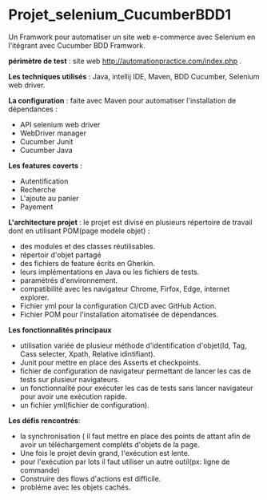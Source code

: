 # Projet_selenium_CucumberBDD1
Un Framwork pour automatiser un site web e-commerce avec Selenium en l'itégrant avec Cucumber BDD Framwork.

**périmètre de test** : site web http://automationpractice.com/index.php .

**Les techniques utilisés** : Java, intellij IDE, Maven, BDD Cucumber, Selenium web driver.

**La configuration** : faite avec Maven pour automatiser l'installation de dépendances :
* API selenium web driver
* WebDriver manager
* Cucumber Junit
* Cucumber Java

**Les features coverts** :
* Autentification
* Recherche
* L'ajoute au panier
* Payement

**L'architecture projet** :
le projet est divisé en plusieurs répertoire de travail dont en utilisant POM(page modele objet) :
* des modules et des classes réutilisables.
* répertoir d'objet partagé
* des fichiers de feature écrits en Gherkin.
* leurs implémentations en Java ou les fichiers de tests.
* paramétrés d'environnement.
* compatibilité avec les navigateur Chrome, Firfox, Edge, internet explorer.
* Fichier yml pour la configuration CI/CD avec GitHub Action.
* Fichier POM pour l'installation aitomatisée de dépendances.

**Les fonctionnalités principaux**
* utilisation variée de plusieur méthode d'identification d'objet(Id, Tag, Cass selecter, Xpath, Relative idintifiant).
* Junit pour mettre en place des Asserts et checkpoints.
* fichier de configuration de navigateur permettant de lancer les cas de tests sur plusieur navigateurs.
* un fonctionnalité pour exécuter les cas de tests sans lancer navigateur pour avoir une exécution rapide.
* un fichier yml(fichier de configuration).

**Les défis rencontrés**:
* la synchronisation ( il faut mettre en place des points de attant afin de avoir un téléchargement compléts d'objets de la page.
* Une fois le projet devin grand, l'exécution est lente.
* pour l'exécution par lots il faut utiliser un autre outil(px: ligne de commande)
* Construire des flows d'actions est difficile.
* probléme avec les objets cachés.
